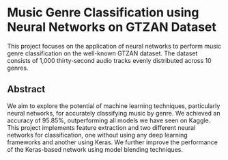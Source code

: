 # Music Genre Classification using Neural Networks on GTZAN Dataset

This project focuses on the application of neural networks to perform music genre classification on the well-known GTZAN dataset. The dataset consists of 1,000 thirty-second audio tracks evenly distributed across 10 genres.

## Abstract

We aim to explore the potential of machine learning techniques, particularly neural networks, for accurately classifying music by genre. We achieved an accuracy of 95.85%, outperforming all models we have seen on Kaggle. This project implements feature extraction and two different neural networks for classification, one without using any deep learning frameworks and another using Keras. We further improve the performance of the Keras-based network using model blending techniques.



